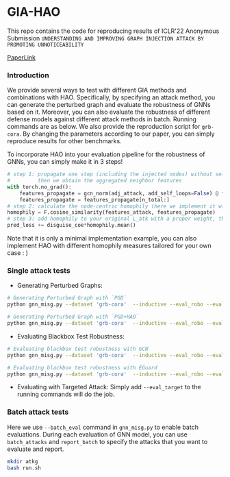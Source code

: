 # GIA-HAO
>>
This repo contains the code for reproducing results of ICLR'22 Anonymous Submission `UNDERSTANDING AND IMPROVING GRAPH INJECTION ATTACK BY PROMOTING UNNOTICEABILITY`

[PaperLink](https://openreview.net/forum?id=wkMG8cdvh7-)

### Introduction
We provide several ways to test with different GIA methods and combinations with HAO. 
Specifically, by specifying an attack method, you can generate the perturbed graph and evaluate the robustness of GNNs based on it. 
Moreover, you can also evaluate the robustness of different defense models against different attack methods in batch. 
Running commands are as below. We also provide the reproduction script for `grb-cora`. 
By changing the parameters according to our paper, you can simply reproduce results for other benchmarks.

To incorporate HAO into your evaluation pipeline for the robustness of GNNs, you can simply make it in 3 steps!
```python
# step 1: propagate one step (including the injected nodes) without self-connection
#         then we obtain the aggregated neighbor features
with torch.no_grad():
    features_propagate = gcn_norm(adj_attack, add_self_loops=False) @ features_concat
    features_propagate = features_propagate[n_total:]
# step 2: calculate the node-centric homophily (here we implement it with cosine similarity)
homophily = F.cosine_similarity(features_attack, features_propagate)
# step 3: add homophily to your original L_atk with a proper weight, then you make it!
pred_loss += disguise_coe*homophily.mean()
``` 
Note that it is only a minimal implementation example, you can also implement HAO with different homophily measures tailored for your own case : )

### Single attack tests
- Generating Perturbed Graphs: 
```bash
# Generating Perturbed Graph with `PGD`
python gnn_misg.py --dataset 'grb-cora'  --inductive --eval_robo --eval_attack 'gia' --grb_mode 'full' --num_layers 3 --runs 1 --disguise_coe 0

# Generating Perturbed Graph with `PGD+HAO`
python gnn_misg.py --dataset 'grb-cora'  --inductive --eval_robo --eval_attack 'gia' --grb_mode 'full' --num_layers 3 --runs 1 --disguise_coe 1
```

- Evaluating Blackbox Test Robustness: 

```bash
# Evaluating blackbox test robustness with GCN
python gnn_misg.py --dataset 'grb-cora'  --inductive --eval_robo --eval_attack 'gia' --grb_mode 'full' --num_layers 3 --runs 1

# Evaluating blackbox test robustness with EGuard
python gnn_misg.py --dataset 'grb-cora'  --inductive --eval_robo --eval_attack 'gia' --grb_mode 'full' --model 'egnnguard' --num_layers 3 --eval_robo_blk --runs 1
```
- Evaluating with Targeted Attack:
Simply add `--eval_target` to the running commands will do the job.

### Batch attack tests
Here we use `--batch_eval` command in `gnn_misg.py` to enable batch evaluations. 
During each evaluation of GNN model, you can use `batch_attacks` and `report_batch` to specify the attacks that you want to evaluate and report.
```bash
mkdir atkg
bash run.sh
```

